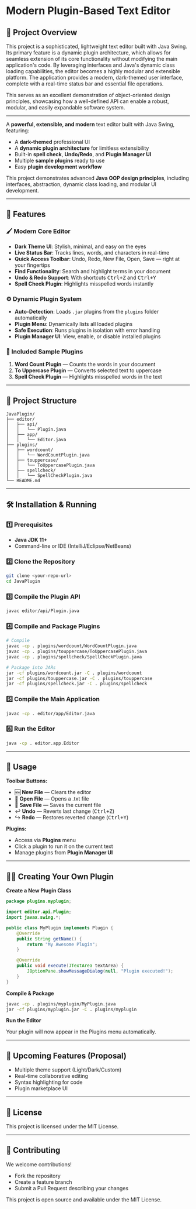 # Modern Plugin-Based Text Editor

## 📖 Project Overview

This project is a sophisticated, lightweight text editor built with Java Swing. Its primary feature is a dynamic plugin architecture, which allows for seamless extension of its core functionality without modifying the main application's code. By leveraging interfaces and Java's dynamic class loading capabilities, the editor becomes a highly modular and extensible platform. The application provides a modern, dark-themed user interface, complete with a real-time status bar and essential file operations.

This serves as an excellent demonstration of object-oriented design principles, showcasing how a well-defined API can enable a robust, modular, and easily expandable software system.

---
A **powerful, extensible, and modern** text editor built with Java Swing, featuring:

- A **dark-themed** professional UI
- A **dynamic plugin architecture** for limitless extensibility
- Built-in **spell check**, **Undo/Redo**, and **Plugin Manager UI**
- Multiple **sample plugins** ready to use
- Easy **plugin development workflow**

This project demonstrates advanced **Java OOP design principles**, including interfaces, abstraction, dynamic class loading, and modular UI development.

---

## 🚀 Features

### 🖌 Modern Core Editor

- **Dark Theme UI**: Stylish, minimal, and easy on the eyes
- **Live Status Bar**: Tracks lines, words, and characters in real-time
- **Quick Access Toolbar**: Undo, Redo, New File, Open, Save — right at your fingertips
- **Find Functionality**: Search and highlight terms in your document
- **Undo & Redo Support**: With shortcuts <kbd>Ctrl+Z</kbd> and <kbd>Ctrl+Y</kbd>
- **Spell Check Plugin**: Highlights misspelled words instantly

### ⚙️ Dynamic Plugin System

- **Auto-Detection**: Loads `.jar` plugins from the `plugins` folder automatically
- **Plugin Menu**: Dynamically lists all loaded plugins
- **Safe Execution**: Runs plugins in isolation with error handling
- **Plugin Manager UI**: View, enable, or disable installed plugins

### 🧩 Included Sample Plugins

1. **Word Count Plugin** — Counts the words in your document
2. **To Uppercase Plugin** — Converts selected text to uppercase
3. **Spell Check Plugin** — Highlights misspelled words in the text

---

## 📂 Project Structure

```
JavaPlugin/
├── editor/
│   ├── api/
│   │   └── Plugin.java
│   ├── app/
│   │   └── Editor.java
├── plugins/
│   ├── wordcount/
│   │   └── WordCountPlugin.java
│   ├── touppercase/
│   │   └── ToUppercasePlugin.java
│   ├── spellcheck/
│   │   └── SpellCheckPlugin.java
└── README.md
```

---

## 🛠 Installation & Running

### 1️⃣ Prerequisites

- **Java JDK 11+**
- Command-line or IDE (IntelliJ/Eclipse/NetBeans)

### 2️⃣ Clone the Repository

```bash
git clone <your-repo-url>
cd JavaPlugin
```

### 3️⃣ Compile the Plugin API

```bash
javac editor/api/Plugin.java
```

### 4️⃣ Compile and Package Plugins

```bash
# Compile
javac -cp . plugins/wordcount/WordCountPlugin.java
javac -cp . plugins/touppercase/ToUppercasePlugin.java
javac -cp . plugins/spellcheck/SpellCheckPlugin.java

# Package into JARs
jar -cf plugins/wordcount.jar -C . plugins/wordcount
jar -cf plugins/touppercase.jar -C . plugins/touppercase
jar -cf plugins/spellcheck.jar -C . plugins/spellcheck
```

### 5️⃣ Compile the Main Application

```bash
javac -cp . editor/app/Editor.java
```

### 6️⃣ Run the Editor

```bash
java -cp . editor.app.Editor
```

---

## 🎨 Usage

**Toolbar Buttons:**

- 🆕 **New File** — Clears the editor
- 📂 **Open File** — Opens a .txt file
- 💾 **Save File** — Saves the current file
- ↩ **Undo** — Reverts last change (<kbd>Ctrl+Z</kbd>)
- ↪ **Redo** — Restores reverted change (<kbd>Ctrl+Y</kbd>)

**Plugins:**

- Access via **Plugins** menu
- Click a plugin to run it on the current text
- Manage plugins from **Plugin Manager UI**

---

## 🧑‍💻 Creating Your Own Plugin

**Create a New Plugin Class**

```java
package plugins.myplugin;

import editor.api.Plugin;
import javax.swing.*;

public class MyPlugin implements Plugin {
    @Override
    public String getName() {
        return "My Awesome Plugin";
    }

    @Override
    public void execute(JTextArea textArea) {
        JOptionPane.showMessageDialog(null, "Plugin executed!");
    }
}
```

**Compile & Package**

```bash
javac -cp . plugins/myplugin/MyPlugin.java
jar -cf plugins/myplugin.jar -C . plugins/myplugin
```

**Run the Editor**

Your plugin will now appear in the Plugins menu automatically.

---

## 📌 Upcoming Features (Proposal)

- Multiple theme support (Light/Dark/Custom)
- Real-time collaborative editing
- Syntax highlighting for code
- Plugin marketplace UI

---

## 📄 License

This project is licensed under the MIT License.

---

## 🤝 Contributing

We welcome contributions!

- Fork the repository
- Create a feature branch
- Submit a Pull Request describing your changes

This project is open source and available under the MIT License.

